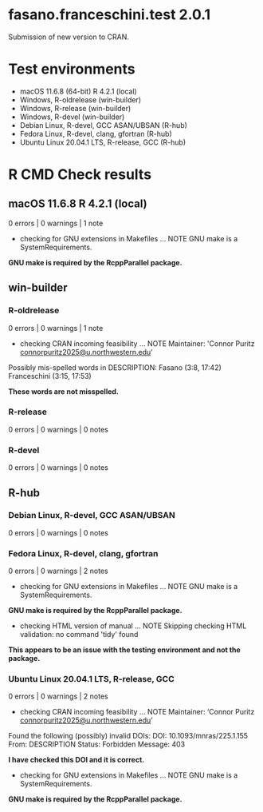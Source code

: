 # fasano.franceschini.test 2.0.1
Submission of new version to CRAN.

# Test environments
* macOS 11.6.8 (64-bit) R 4.2.1 (local)
* Windows, R-oldrelease (win-builder)
* Windows, R-release (win-builder)
* Windows, R-devel (win-builder)
* Debian Linux, R-devel, GCC ASAN/UBSAN (R-hub)
* Fedora Linux, R-devel, clang, gfortran (R-hub)
* Ubuntu Linux 20.04.1 LTS, R-release, GCC (R-hub)

# R CMD Check results
## macOS 11.6.8 R 4.2.1 (local)
0 errors | 0 warnings | 1 note
* checking for GNU extensions in Makefiles ... NOTE
GNU make is a SystemRequirements.

**GNU make is required by the RcppParallel package.**

## win-builder
### R-oldrelease
0 errors | 0 warnings | 1 note

* checking CRAN incoming feasibility ... NOTE
Maintainer: 'Connor Puritz <connorpuritz2025@u.northwestern.edu>'

Possibly mis-spelled words in DESCRIPTION:
  Fasano (3:8, 17:42)
  Franceschini (3:15, 17:53)

**These words are not misspelled.**

### R-release
0 errors | 0 warnings | 0 notes

### R-devel
0 errors | 0 warnings | 0 notes

## R-hub
### Debian Linux, R-devel, GCC ASAN/UBSAN
0 errors | 0 warnings | 0 notes

### Fedora Linux, R-devel, clang, gfortran
0 errors | 0 warnings | 2 notes

* checking for GNU extensions in Makefiles ... NOTE
GNU make is a SystemRequirements.

**GNU make is required by the RcppParallel package.**

* checking HTML version of manual ... NOTE
Skipping checking HTML validation: no command 'tidy' found

**This appears to be an issue with the testing environment and not the package.**

### Ubuntu Linux 20.04.1 LTS, R-release, GCC
0 errors | 0 warnings | 2 notes

* checking CRAN incoming feasibility ... NOTE
Maintainer: ‘Connor Puritz <connorpuritz2025@u.northwestern.edu>’

Found the following (possibly) invalid DOIs:
  DOI: 10.1093/mnras/225.1.155
    From: DESCRIPTION
    Status: Forbidden
    Message: 403

**I have checked this DOI and it is correct.**

* checking for GNU extensions in Makefiles ... NOTE
GNU make is a SystemRequirements.

**GNU make is required by the RcppParallel package.**
